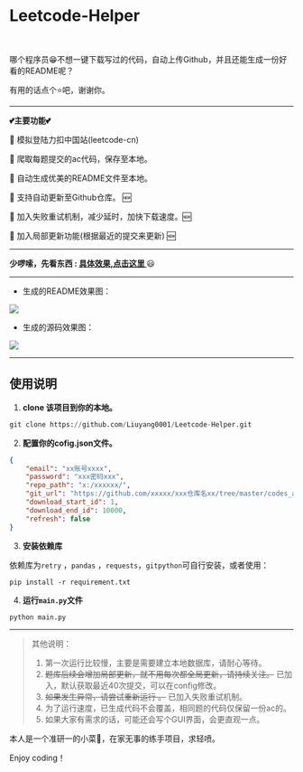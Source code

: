 # Leetcode-Helper 

<p> 
<img src="https://badgen.net/badge/Coder/Mr.Liu/red?icon=github" alt="">
<img src="https://badgen.net/badge/Python/3.7.6/yellow?" alt="">
<img src="https://badgen.net/badge/pandas/1.0.1/green?" alt="">
<img src="https://badgen.net/badge/requests/2.22.0/blue?" alt="">
</p>



哪个程序员😁不想一键下载写过的代码，自动上传Github，并且还能生成一份好看的README呢？

有用的话点个⭐吧，谢谢你。


<hr>


**💕主要功能💕**

🍉 模拟登陆力扣中国站(leetcode-cn)

🍉 爬取每题提交的ac代码，保存至本地。

🍉 自动生成优美的README文件至本地。

🍉 支持自动更新至Github仓库。 🆕

🍉 加入失败重试机制，减少延时，加快下载速度。🆕

🍉 加入局部更新功能(根据最近的提交来更新) 🆕



<hr>


**少啰嗦，先看东西 :   [具体效果,点击这里 ](https://github.com/Liuyang0001/LeetCode_By_Python)** 😃 

<hr>



- 生成的README效果图：

![](https://gitee.com/liuyang0001/blogimage/raw/master/img/20200613133201.png)



- 生成的源码效果图：

![](https://gitee.com/liuyang0001/blogimage/raw/master/img/20200619174224.png)



<hr>

## 使用说明

1. **clone 该项目到你的本地。**

```python
git clone https://github.com/Liuyang0001/Leetcode-Helper.git
```

2. **配置你的cofig.json文件。**

```json
{
    "email": "xx账号xxxx",
    "password": "xxx密码xxx",
    "repo_path": "x:/xxxxxx/",
    "git_url": "https://github.com/xxxxx/xxx仓库名xx/tree/master/codes_auto/",
    "download_start_id": 1, 
    "download_end_id": 10000,
    "refresh": false
}
```

3. **安装依赖库**

依赖库为`retry` ，`pandas` ，`requests`，`gitpython`可自行安装，或者使用：

```
pip install -r requirement.txt
```

4. **运行`main.py`文件**

```
python main.py
```



<hr>

> 其他说明：
>
> 1. 第一次运行比较慢，主要是需要建立本地数据库，请耐心等待。
> 2. ~~题库后续会增加局部更新，就不用每次都全局更新，请持续关注。~~ 已加入，默认获取最近40次提交，可以在config修改。
> 3. ~~如果发生异常，请尝试重新运行 。~~   已加入失败重试机制。
> 4. 为了运行速度，已生成代码不会覆盖，相同题的代码仅保留一份ac的。
> 5. 如果大家有需求的话，可能还会写个GUI界面，会更直观一点。




本人是一个准研一的小菜🐔，在家无事的练手项目，求轻喷。

Enjoy coding！

